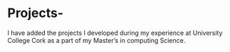 # Projects-
I have added the projects I developed during my experience at University College Cork as a part of my Master’s in computing Science.
